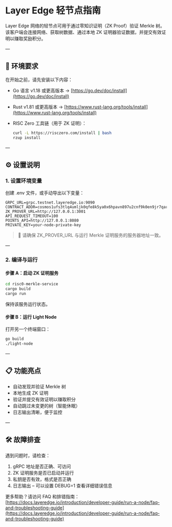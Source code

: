 # Layer Edge 轻节点指南

Layer Edge 网络的轻节点可用于通过零知识证明（ZK Proof）验证 Merkle 树。该客户端会连接网络、获取树数据、通过本地 ZK 证明器验证数据，并提交有效证明以赚取奖励积分。

—

## 🔧 环境要求

在开始之前，请先安装以下内容：

* Go 语言 v1.18 或更高版本 → [https://go.dev/doc/install](https://go.dev/doc/install)
* Rust v1.81 或更高版本 → [https://www.rust-lang.org/tools/install](https://www.rust-lang.org/tools/install)
* RISC Zero 工具链（用于 ZK 证明）：

  ```bash
  curl -L https://risczero.com/install | bash
  rzup install
  ```

—

## ⚙️ 设置说明

### 1. 设置环境变量

创建 .env 文件，或手动导出以下变量：

```env
GRPC_URL=grpc.testnet.layeredge.io:9090
CONTRACT_ADDR=cosmos1ufs3tlq4umljk0qfe8k5ya0x6hpavn897u2cnf9k0en9jr7qarqqt56709
ZK_PROVER_URL=http://127.0.0.1:3001
API_REQUEST_TIMEOUT=100
POINTS_API=http://127.0.0.1:8080
PRIVATE_KEY=your-node-private-key
```

> 📌 请确保 ZK\_PROVER\_URL 与运行 Merkle 证明服务的服务器地址一致。

—

### 2. 编译与运行

#### 步骤 A：启动 ZK 证明服务

```bash
cd risc0-merkle-service
cargo build
cargo run
```

保持该服务运行状态。

#### 步骤 B：运行 Light Node

打开另一个终端窗口：

```bash
go build
./light-node
```

—

## 📋 功能亮点

* 自动发现并验证 Merkle 树
* 本地生成 ZK 证明
* 验证并提交有效证明以赚取积分
* 自动跳过未变更的树（智能休眠）
* 日志输出清晰，便于监控

—

## 🛠 故障排查

遇到问题时，请检查：

1. gRPC 地址是否正确、可访问
2. ZK 证明服务是否已启动并运行
3. 私钥是否有效，格式是否正确
4. 日志输出 – 可以设置 DEBUG=1 查看详细错误信息

更多帮助？请访问 FAQ 和排错指南：
[https://docs.layeredge.io/introduction/developer-guide/run-a-node/faq-and-troubleshooting-guide](https://docs.layeredge.io/introduction/developer-guide/run-a-node/faq-and-troubleshooting-guide)

